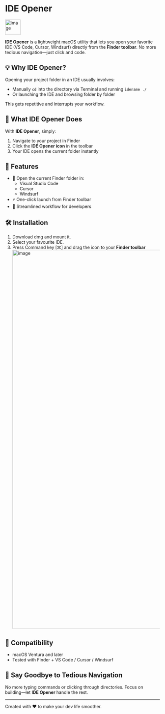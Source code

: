 # IDE Opener

<img width="50" height="50" alt="image" src="https://github.com/user-attachments/assets/388834aa-e9d7-480e-9b56-d35720aed408" />


**IDE Opener** is a lightweight macOS utility that lets you open your favorite IDE (VS Code, Cursor, Windsurf) directly from the **Finder toolbar**. No more tedious navigation—just click and code.

## 💡 Why IDE Opener?

Opening your project folder in an IDE usually involves:

- Manually `cd` into the directory via Terminal and running `idename ./`
- Or launching the IDE and browsing folder by folder

This gets repetitive and interrupts your workflow.

## 🚀 What IDE Opener Does

With **IDE Opener**, simply:

1. Navigate to your project in Finder  
2. Click the **IDE Opener icon** in the toolbar  
3. Your IDE opens the current folder instantly

## 🎯 Features

- 📂 Open the current Finder folder in:
  - Visual Studio Code
  - Cursor
  - Windsurf
- ⚡️ One-click launch from Finder toolbar
- 🧘 Streamlined workflow for developers

## 🛠 Installation

1. Download dmg and mount it.  
2. Select your favourite IDE.
3. Press Command key [⌘] and drag the icon to your **Finder toolbar**
   <img width="1800" height="1234" alt="image" src="https://github.com/user-attachments/assets/b46b0ebc-c409-4862-a9cd-9ae47f22271b" />



## 🧪 Compatibility

- macOS Ventura and later
- Tested with Finder + VS Code / Cursor / Windsurf

## 🙌 Say Goodbye to Tedious Navigation

No more typing commands or clicking through directories. Focus on building—let **IDE Opener** handle the rest.

---

Created with ❤️ to make your dev life smoother.
